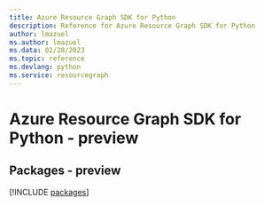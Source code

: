 ```yaml
---
title: Azure Resource Graph SDK for Python
description: Reference for Azure Resource Graph SDK for Python
author: lmazuel
ms.author: lmazuel
ms.data: 02/28/2023
ms.topic: reference
ms.devlang: python
ms.service: resourcegraph
---
```

# Azure Resource Graph SDK for Python - preview
## Packages - preview
[!INCLUDE [packages](resource-graph-index.md)]